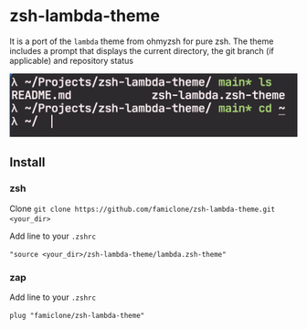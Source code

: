 # zsh-lambda-theme

It is a port of the `lambda` theme from ohmyzsh for pure zsh. The theme includes a prompt that displays the current directory, the git branch (if applicable) and repository status

![Preview](preview.png)

## Install
### zsh
Clone
`git clone https://github.com/famiclone/zsh-lambda-theme.git <your_dir>`

Add line to your `.zshrc`

`"source <your_dir>/zsh-lambda-theme/lambda.zsh-theme"`

### zap
Add line to your `.zshrc`


`plug "famiclone/zsh-lambda-theme"`
